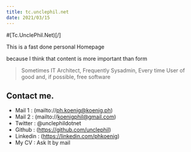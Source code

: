 ```yaml
---
title: tc.unclephil.net
date: 2021/03/15
---
```

#[Tc.UnclePhil.Net)[/]

This is a fast done personal Homepage

because I think that content is more important than form

> Sometimes IT Architect, Frequently Sysadmin, Every time User of good and, if possible, free software

## Contact me.

* Mail 1 : (mailto://ph.koenig@koenig.ph) 
* Mail 2 : (mailto://koenigphil@gmail.com)
* Twitter : @unclephildotnet
* Github : (https://github.com/unclephil)
* Linkedin : (https://linkedin.com/phkoenig)
* My CV : Ask It by mail
